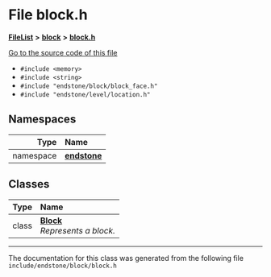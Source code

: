 

# File block.h



[**FileList**](files.md) **>** [**block**](dir_faca67fc60a7463eb1bd30eabe023cf1.md) **>** [**block.h**](block_8h.md)

[Go to the source code of this file](block_8h_source.md)



* `#include <memory>`
* `#include <string>`
* `#include "endstone/block/block_face.h"`
* `#include "endstone/level/location.h"`













## Namespaces

| Type | Name |
| ---: | :--- |
| namespace | [**endstone**](namespaceendstone.md) <br> |


## Classes

| Type | Name |
| ---: | :--- |
| class | [**Block**](classendstone_1_1Block.md) <br>_Represents a block._  |



















































------------------------------
The documentation for this class was generated from the following file `include/endstone/block/block.h`

